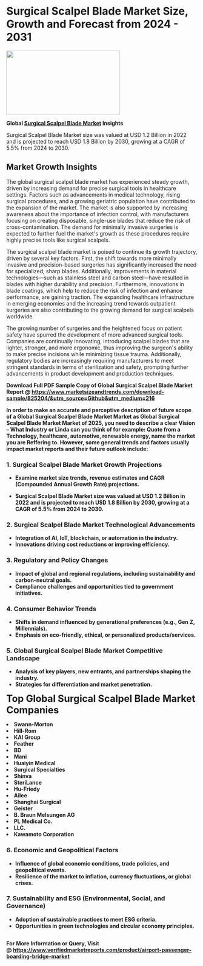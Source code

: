 <H1>Surgical Scalpel Blade Market Size, Growth and Forecast from 2024 - 2031</H1><img class="aligncenter size-medium wp-image-584254" src="https://thirdeyenews.in/wp-content/uploads/2024/09/Global-Market-Research-300x168.jpeg" alt="" width="300" height="168" /><p><strong>Global&nbsp;<a href="https://www.marketsizeandtrends.com/download-sample/825204/&amp;utm_source=Github&utm_medium=216">Surgical Scalpel Blade Market</a> Insights</strong></p><p>Surgical Scalpel Blade Market size was valued at USD 1.2 Billion in 2022 and is projected to reach USD 1.8 Billion by 2030, growing at a CAGR of 5.5% from 2024 to 2030.</p><p><h2>Market Growth Insights</h2> <p>The global surgical scalpel blade market has experienced steady growth, driven by increasing demand for precise surgical tools in healthcare settings. Factors such as advancements in medical technology, rising surgical procedures, and a growing geriatric population have contributed to the expansion of the market. The market is also supported by increasing awareness about the importance of infection control, with manufacturers focusing on creating disposable, single-use blades that reduce the risk of cross-contamination. The demand for minimally invasive surgeries is expected to further fuel the market's growth as these procedures require highly precise tools like surgical scalpels.</p> <p><strong></strong></p> <p>The surgical scalpel blade market is poised to continue its growth trajectory, driven by several key factors. First, the shift towards more minimally invasive and precision-based surgeries has significantly increased the need for specialized, sharp blades. Additionally, improvements in material technologies—such as stainless steel and carbon steel—have resulted in blades with higher durability and precision. Furthermore, innovations in blade coatings, which help to reduce the risk of infection and enhance performance, are gaining traction. The expanding healthcare infrastructure in emerging economies and the increasing trend towards outpatient surgeries are also contributing to the growing demand for surgical scalpels worldwide.</p> <p>The growing number of surgeries and the heightened focus on patient safety have spurred the development of more advanced surgical tools. Companies are continually innovating, introducing scalpel blades that are lighter, stronger, and more ergonomic, thus improving the surgeon's ability to make precise incisions while minimizing tissue trauma. Additionally, regulatory bodies are increasingly requiring manufacturers to meet stringent standards in terms of sterilization and safety, prompting further advancements in product development and production techniques.</p> <p><strong></p><p><span class=""><strong>Download Full PDF Sample Copy of Global Surgical Scalpel Blade Market Report</strong> @ <a href="https://www.marketsizeandtrends.com/download-sample/825204/&amp;utm_source=Github&utm_medium=216" target="_blank">https://www.marketsizeandtrends.com/download-sample/825204/&amp;utm_source=Github&utm_medium=216</a></span></p><p>In order to make an accurate and perceptive description of future scope of a Global&nbsp;Surgical Scalpel Blade Market Market as Global&nbsp;Surgical Scalpel Blade Market Market of 2025, you need to describe a clear Vision &ndash; What Industry or Linda can you think of for example: Quote from a Technology, healthcare, automotive, renewable energy, name the market you are Reffering to. However, some general trends and factors usually impact market reports and their future outlook include:</p><h3>1.&nbsp;<strong>Surgical Scalpel Blade Market Growth Projections</strong></h3><ul><li>Examine market size trends, revenue estimates and CAGR (Compounded Annual Growth Rate) projections.</li><li><p>Surgical Scalpel Blade Market size was valued at USD 1.2 Billion in 2022 and is projected to reach USD 1.8 Billion by 2030, growing at a CAGR of 5.5% from 2024 to 2030.</p></li></ul><h3>2.&nbsp;<strong>Surgical Scalpel Blade Market Technological Advancements</strong></h3><ul><li>Integration of AI, IoT, blockchain, or automation in the industry.</li><li>Innovations driving cost reductions or improving efficiency.</li></ul><h3>3.&nbsp;<strong>Regulatory and Policy Changes</strong></h3><ul><li>Impact of global and regional regulations, including sustainability and carbon-neutral goals.</li><li>Compliance challenges and opportunities tied to government initiatives.</li></ul><h3>4.&nbsp;<strong>Consumer Behavior Trends</strong></h3><ul><li>Shifts in demand influenced by generational preferences (e.g., Gen Z, Millennials).</li><li>Emphasis on eco-friendly, ethical, or personalized products/services.</li></ul><h3>5.&nbsp;<strong>Global Surgical Scalpel Blade Market Competitive Landscape</strong></h3><ul><li>Analysis of key players, new entrants, and partnerships shaping the industry.</li><li>Strategies for differentiation and market penetration.</li></ul><p data-pm-slice="1 1 []"><span style="color: inherit; font-family: inherit; font-size: 25px;">Top Global Surgical Scalpel Blade Market Companies</span></p><div class="" data-test-id=""><p><li>Swann-Morton</li><li> Hill-Rom</li><li> KAI Group</li><li> Feather</li><li> BD</li><li> Mani</li><li> Huaiyin Medical</li><li> Surgical Specialties</li><li> Shinva</li><li> SteriLance</li><li> Hu-Friedy</li><li> Ailee</li><li> Shanghai Surgical</li><li> Geister</li><li> B. Braun Melsungen AG</li><li> PL Medical Co.</li><li> LLC.</li><li> Kawamoto Corporation</li></p></div><h3>6.&nbsp;<strong>Economic and Geopolitical Factors</strong></h3><ul><li>Influence of global economic conditions, trade policies, and geopolitical events.</li><li>Resilience of the market to inflation, currency fluctuations, or global crises.</li></ul><h3>7.&nbsp;<strong>Sustainability and ESG (Environmental, Social, and Governance)</strong></h3><ul><li>Adoption of sustainable practices to meet ESG criteria.</li><li>Opportunities in green technologies and circular economy principles.</li></ul><h2><strong style="font-size: 14px;">For More Information or Query, Visit @&nbsp;</strong><a style="background-color: #ffffff; font-size: 14px;" href="https://www.marketsizeandtrends.com/report/surgical-scalpel-blade-market/" target="_blank">https://www.verifiedmarketreports.com/product/airport-passenger-boarding-bridge-market</a></h2>
